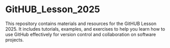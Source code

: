 # GitHUB_Lesson_2025
This repository contains materials and resources for the GitHUB Lesson 2025. 
It includes tutorials, examples, and exercises to help you learn how to use GitHub 
effectively for version control and collaboration on software projects.